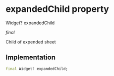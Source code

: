 


# expandedChild property







Widget? expandedChild
  
_<span class="feature">final</span>_



<p>Child of expended sheet</p>



## Implementation

```dart
final Widget? expandedChild;
```







